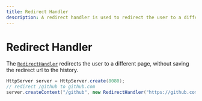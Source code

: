 ```yaml
---
title: Redirect Handler
description: A redirect handler is used to redirect the user to a different page.
---
```


# Redirect Handler

The [`RedirectHandler`](/simplehttpserver/javadoc/simplehttpserver/com/kttdevelopment/simplehttpserver/handler/RedirectHandler.html) redirects the user to a different page, without saving the redirect url to the history.

```java
HttpServer server = HttpServer.create(8080);
// redirect /github to github.com
server.createContext("/github", new RedirectHandler("https://github.com/"));
```